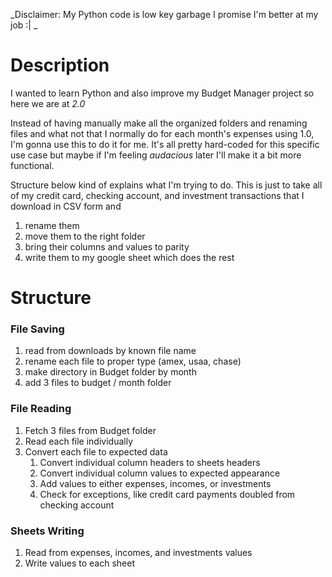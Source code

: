 _Disclaimer: My Python code is low key garbage I promise I'm better at my job :| _

# Description

I wanted to learn Python and also improve my Budget Manager project so here we are at *2.0*

Instead of having manually make all the organized folders and renaming files and what not that I normally do for each month's expenses using 1.0, I'm gonna use this to do it for me. It's all pretty hard-coded for this specific use case but maybe if I'm feeling _audacious_ later I'll make it a bit more functional. 

Structure below kind of explains what I'm trying to do. This is just to take all of my credit card, checking account, and investment transactions that I download in CSV form and
1. rename them
2. move them to the right folder
3. bring their columns and values to parity
4. write them to my google sheet which does the rest

# Structure

### File Saving

1. read from downloads by known file name
2. rename each file to proper type (amex, usaa, chase)
3. make directory in Budget folder by month
4. add 3 files to budget / month folder

### File Reading

1. Fetch 3 files from Budget folder
2. Read each file individually
3. Convert each file to expected data
   1. Convert individual column headers to sheets headers
   2. Convert individual column values to expected appearance
   3. Add values to either expenses, incomes, or investments
   4. Check for exceptions, like credit card payments doubled from checking account

### Sheets Writing

1. Read from expenses, incomes, and investments values
2. Write values to each sheet
